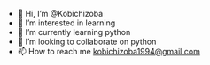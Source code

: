 - 👋 Hi, I’m @Kobichizoba
- 👀 I’m interested in learning
- 🌱 I’m currently learning python
- 💞️ I’m looking to collaborate on python
- 📫 How to reach me kobichizoba1994@gmail.com


<!---
Kobichizoba/Kobichizoba is a ✨ special ✨ repository because its `README.md` (this file) appears on your GitHub profile.
You can click the Preview link to take a look at your changes.
--->
